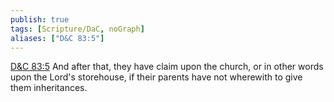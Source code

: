 ```yaml
---
publish: true
tags: [Scripture/DaC, noGraph]
aliases: ["D&C 83:5"]
---
```

[D&C 83:5](https://churchofjesuschrist.org/study/scriptures/dc-testament/dc/83?lang=eng&id=p5#p5) And after that, they have claim upon the church, or in other words upon the Lord's storehouse, if their parents have not wherewith to give them inheritances.

